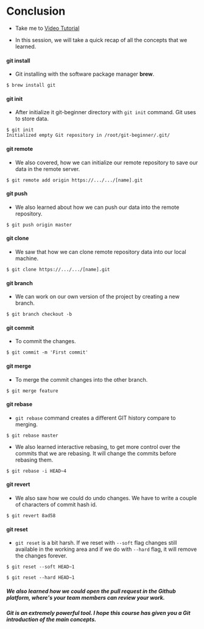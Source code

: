 # Conclusion
  - Take me to [Video Tutorial](https://kodekloud.com/courses/1085975/lectures/23245007)

- In this session, we will take a quick recap of all the concepts that we learned. 

#### git install
- Git installing with the software package manager **brew**.

```
$ brew install git
``` 

#### git init
- After initialize it git-beginner directory with `git init` command. Git uses to store data.

```
$ git init
Initialized empty Git repository in /root/git-beginner/.git/
```
#### git remote
- We also covered, how we can initialize our remote repository to save our data in the remote server.

```
$ git remote add origin https://.../.../[name].git
```

#### git push
- We also learned about how we can push our data into the remote repository.

```
$ git push origin master
```

#### git clone
- We saw that how we can clone remote repository data into our local machine.

```
$ git clone https://.../.../[name].git
```

#### git branch
- We can work on our own version of the project by creating a new branch.

```
$ git branch checkout -b 
```

#### git commit
- To commit the changes.

```
$ git commit -m 'First commit'
```

#### git merge
- To merge the commit changes into the other branch.

```
$ git merge feature
```

#### git rebase 
- `git rebase` command creates a different GIT history compare to merging. 

```
$ git rebase master
```
- We also learned interactive rebasing, to get more control over the commits that we are rebasing. It will change the commits before rebasing them.

```
$ git rebase -i HEAD~4
```
#### git revert
- We also saw how we could do undo changes. We have to write a couple of characters of commit hash id. 

```
$ git revert 8ad58
```

#### git reset
- `git reset` is a bit harsh. If we reset with `--soft` flag changes still available in the working area and if we do with `--hard` flag, it will remove the changes forever.

```
$ git reset --soft HEAD~1

$ git reset --hard HEAD~1
```
##### We also learned how we could open the pull request in the Github platform, where's your team members can review your work.

##### Git is an extremely powerful tool. I hope this course has given you a Git introduction of the main concepts.